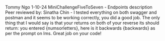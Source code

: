 Tommy Ngo
1-10-24
MiniChallengeFiveToSeven - Endpoints
description
Peer reviewed by: Sinatha Chin
    - I tested everything on both swagger and postman and it seems to be working correctly, you did a good job. The only thing that I would say is that your returns on both of your reverse its should return: you entered {numsorletters}, here is it backwards {backwards} as per the prompt on lms. Great job on your code!
